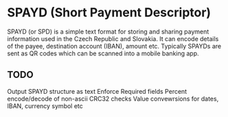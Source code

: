 # SPAYD (Short Payment Descriptor)

SPAYD (or SPD) is a simple text format for storing and sharing payment
information used in the Czech Republic and Slovakia. It can encode details of
the payee, destination account (IBAN), amount etc. Typically SPAYDs are sent as
QR codes which can be scanned into a mobile banking app.

## TODO
Output SPAYD structure as text
Enforce Required fields
Percent encode/decode of non-ascii
CRC32 checks
Value convewrsions for dates, IBAN, currency symbol etc
